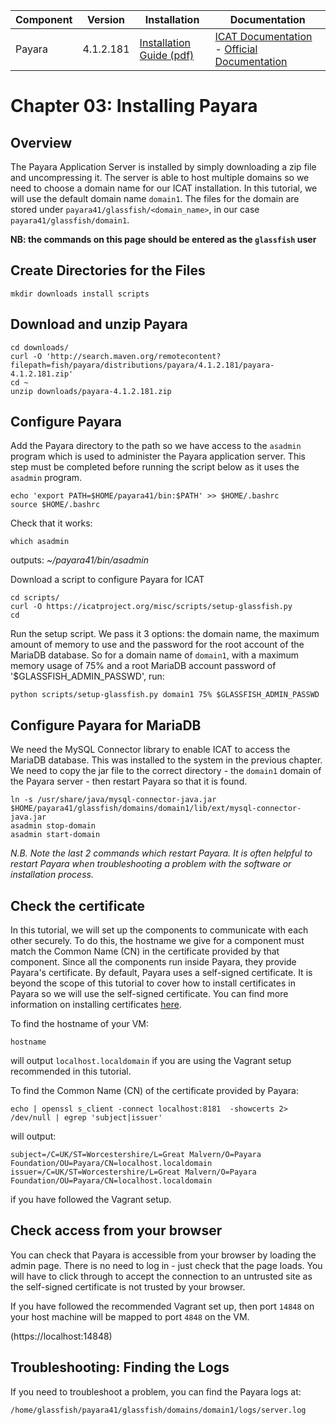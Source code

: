 | Component | Version | Installation                                                                                  | Documentation |
| --------- | ------- | ------------                                                                                  | ------------- |
| Payara | 4.1.2.181     | [Installation Guide (pdf)](https://docs.payara.fish/v/181/getting-started/getting-started.html) | [ICAT Documentation](https://icatproject.org/installation/glassfish/) -  [Official Documentation](https://docs.payara.fish/v/181/) |

Chapter 03: Installing Payara
=============================

Overview
--------
The Payara Application Server is installed by simply downloading a zip file and uncompressing it. The server is able to host multiple domains so we need to choose a domain name for our ICAT installation. In this tutorial, we will use the default domain name `domain1`. The files for the domain are stored under `payara41/glassfish/<domain_name>`, in our case `payara41/glassfish/domain1`.

**NB: the commands on this page should be entered as the `glassfish` user**

Create Directories for the Files
--------------------------------

```Shell
mkdir downloads install scripts
```

Download and unzip Payara
-------------------------

```Shell
cd downloads/
curl -O 'http://search.maven.org/remotecontent?filepath=fish/payara/distributions/payara/4.1.2.181/payara-4.1.2.181.zip'
cd ~
unzip downloads/payara-4.1.2.181.zip
```

Configure Payara
----------------

Add the Payara directory to the path so we have access to the `asadmin` program which is used to administer the Payara application server. This step must be completed before running the script below as it uses the `asadmin` program.

```Shell
echo 'export PATH=$HOME/payara41/bin:$PATH' >> $HOME/.bashrc
source $HOME/.bashrc
```
Check that it works:

```Shell
which asadmin
```
outputs: *~/payara41/bin/asadmin*

Download a script to configure Payara for ICAT

```Shell
cd scripts/
curl -O https://icatproject.org/misc/scripts/setup-glassfish.py
cd
```

Run the setup script. We pass it 3 options: the domain name, the maximum amount of memory to use and the password for the root account of the MariaDB database. So for a domain name of `domain1`, with a maximum memory usage of 75% and a root MariaDB account password of '$GLASSFISH_ADMIN_PASSWD', run:

```Shell
python scripts/setup-glassfish.py domain1 75% $GLASSFISH_ADMIN_PASSWD
```

Configure Payara for MariaDB
----------------------------

We need the MySQL Connector library to enable ICAT to access the MariaDB database. This was installed to the system in the previous chapter. We need to copy the jar file to the correct directory - the `domain1` domain of the Payara server - then restart Payara so that it is found.

```Shell
ln -s /usr/share/java/mysql-connector-java.jar $HOME/payara41/glassfish/domains/domain1/lib/ext/mysql-connector-java.jar
asadmin stop-domain
asadmin start-domain
```

*N.B. Note the last 2 commands which restart Payara. It is often helpful to restart Payara when troubleshooting a problem with the software or installation process.*

Check the certificate
---------------------

In this tutorial, we will set up the components to communicate with each other securely. To do this, the hostname we give for a component must match the Common Name (CN) in the certificate provided by that component. Since all the components run inside Payara, they provide Payara's certificate. By default, Payara uses a self-signed certificate. It is beyond the scope of this tutorial to cover how to install certificates in Payara so we will use the self-signed certificate. You can find more information on installing certificates [here](https://icatproject.org/installation/glassfish/certificate/).

To find the hostname of your VM:
```Shell
hostname
```
will output `localhost.localdomain` if you are using the Vagrant setup recommended in this tutorial.

To find the Common Name (CN) of the certificate provided by Payara:
```Shell
echo | openssl s_client -connect localhost:8181  -showcerts 2> /dev/null | egrep 'subject|issuer'
```
will output:
```
subject=/C=UK/ST=Worcestershire/L=Great Malvern/O=Payara Foundation/OU=Payara/CN=localhost.localdomain
issuer=/C=UK/ST=Worcestershire/L=Great Malvern/O=Payara Foundation/OU=Payara/CN=localhost.localdomain
```
if you have followed the Vagrant setup.

Check access from your browser
------------------------------

You can check that Payara is accessible from your browser by loading the admin page. There is no need to log in - just check that the page loads. You will have to click through to accept the connection to an untrusted site as the self-signed certificate is not trusted by your browser.

If you have followed the recommended Vagrant set up, then port `14848` on your host machine will be  mapped to port `4848` on the VM.

(https://localhost:14848)

Troubleshooting: Finding the Logs
---------------------------------

If you need to troubleshoot a problem, you can find the Payara logs at:

```Shell
/home/glassfish/payara41/glassfish/domains/domain1/logs/server.log
```

